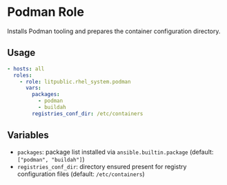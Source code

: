 # Podman Role

Installs Podman tooling and prepares the container configuration directory.

## Usage

```yaml
- hosts: all
  roles:
    - role: litpublic.rhel_system.podman
      vars:
        packages:
          - podman
          - buildah
        registries_conf_dir: /etc/containers
```

## Variables

- `packages`: package list installed via `ansible.builtin.package` (default: `["podman", "buildah"]`)
- `registries_conf_dir`: directory ensured present for registry configuration files (default: `/etc/containers`)
